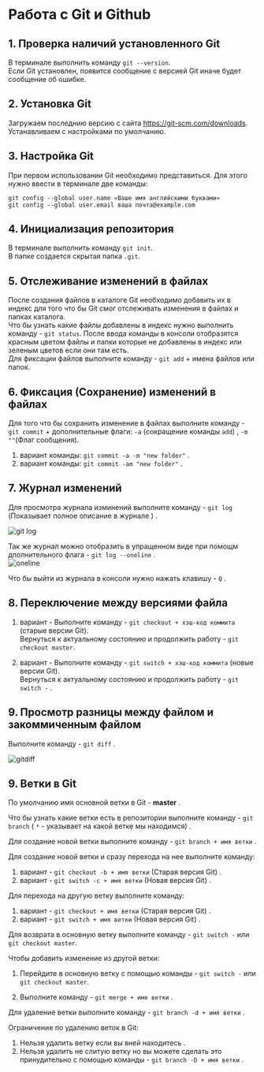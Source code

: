 # Работа с Git и Github

## 1. Проверка наличий установленного Git

В терминале выполнить команду `git --version`.  
Если Git установлен, появится сообщение с версией Git иначе будет сообщение об ошибке.

## 2. Установка Git

Загружаем последнию версию с сайта
https://git-scm.com/downloads.  
Устанавливаем с настройками по умолчанию.

## 3. Настройка Git

При первом использовании Git необходимо представиться. Для этого нужно ввести в терминале две команды:

```
git config --global user.name «Ваше имя английскими буквами»
git config --global user.email ваша почта@example.com
```

## 4. Инициализация репозитория

В терминале выполнить команду `git init`.  
В папке создается скрытая папка `.git`.

## 5. Отслеживание изменений в файлах

После создания файлов в каталоге Git необходимо добавить их в индекс для того что бы Git смог отслеживать изменения в файлах и папках каталога.  
Что бы узнать какие файлы добавлены в индекс нужно выполнить команду - `git status`. После ввода команды в консоли отобразятся красным цветом файлы и папки которые не добавлены в индекс или зеленым цветов если они там есть.  
Для фиксации файлов выполните команду - `git add` + имена файлов или папок.

## 6. Фиксация (Сохранение) изменений в файлах

Для того что бы сохранить изменение в файлах выполните команду - `git commit` + дополнительные флаги: `-a` (сокращение команды `add`) , `-m ""`(Флаг сообщения).

1. вариант команды: `git commit -a -m "new folder"` .
2. вариант команды: `git commit -am "new folder"` .

## 7. Журнал изменений

Для просмотра журнала изминений выполните команду - `git log` (Показывает полное описание в журнале ) .

<image src="img/gitlog.png" alt="git log">

Так же журнал можно отобразить в упращенном виде при помощм дполнительного флага - `git log --oneline` .  
<image src="img/gitlogoneline.png" alt="oneline">

Что бы выйти из журнала в консоли нужно нажать клавишу - `Q` .

## 8. Переключение между версиями файла

1. вариант - Выполните команду - `git checkout + хэш-код коммита` (старые версии Git).  
   Вернуться к актуальному состоянию и продолжить работу - `git checkout master`.

2. вариант - Выполните команду - `git switch + хэш-код коммита` (новые версии Git).  
   Вернуться к актуальному состоянию и продолжить работу - `git switch -` .

## 9. Просмотр разницы между файлом и закоммиченным файлом

Выполните команду - `git diff` .

<image src="img/gitdiff.png" alt="gitdiff">

## 9. Ветки в Git

По умолчанию имя основной ветки в Git - **master** .

Что бы узнать какие ветки есть в репозитории выполните команду - `git branch` ( `*` - указывает на какой ветке мы находимся) .

Для создание новой ветки выполните команду - `git branch + имя ветки` .

Для создание новой ветки и сразу перехода на нее выполните команду:

1. вариант - `git checkout -b + имя ветки` (Старая версия Git) .
2. вариант - `git switch -c + имя ветки` (Новая версия Git) .

Для перехода на другую ветку выполните команду:

1. вариант - `git checkout + имя ветки` (Старая версия Git) .
2. вариант - `git switch + имя ветки` (Новая версия Git) .

Для возврата в основную ветку выполните команду - `git switch -` или `git checkout master`.

Чтобы добавить изменение из другой ветки:

1. Перейдите в основную ветку с помощью команды - `git switch -` или `git checkout master`.

2. Выполните команду - `git merge + имя ветки` .

Для удаление ветки выполните команду - `git branch -d + имя ветки` .

Ограничение по удалению веток в Git:

1. Нельзя удалить ветку если вы вней находитесь .
2. Нельзя удалить не слитую ветку но вы можете сделать это принудительно с помощью команды - `git branch -D + имя ветки` .
